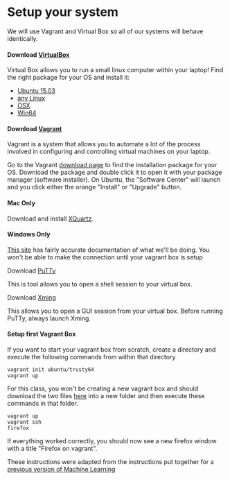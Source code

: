 # Setup your system

We will use Vagrant and Virtual Box so all of our systems will behave identically.

#### Download [VirtualBox](https://www.virtualbox.org/wiki/Downloads)

Virtual Box allows you to run a small linux computer within your laptop!  Find the right package for your OS and install it:

- [Ubuntu 15.03](http://download.virtualbox.org/virtualbox/5.0.14/virtualbox-5.0_5.0.14-105127~Ubuntu~wily_amd64.deb)
- [any Linux](https://www.virtualbox.org/wiki/Linux_Downloads)
- [OSX](http://download.virtualbox.org/virtualbox/5.0.14/VirtualBox-5.0.14-105127-OSX.dmg)
- [Win64](http://download.virtualbox.org/virtualbox/5.0.14/VirtualBox-5.0.14-105127-Win.exe)

#### Download [Vagrant](https://www.vagrantup.com/downloads.html)

Vagrant is a system that allows you to automate a lot of the process involved in configuring and controlling virtual machines on your laptop.

Go to the Vagrant [download page](https://www.vagrantup.com/downloads.html) to find the installation package for your OS. Download the package and double click it to open it with your package manager (software installer). On Ubuntu, the "Software Center" will launch and you click either the orange "Install" or "Upgrade" button.

#### Mac Only

Download and install [XQuartz](https://www.xquartz.org/).

#### Windows Only

[This site](https://wiki.utdallas.edu/wiki/display/FAQ/X11+Forwarding+using+Xming+and+PuTTY) has fairly accurate documentation of what we'll be doing.  You won't be able to make the connection until your vagrant box is setup

Download [PuTTy](http://www.putty.org/)

This is tool allows you to open a shell session to your virtual box.  

Download [Xming](https://sourceforge.net/projects/xming/)

This allows you to open a GUI session from your virtual box.  Before running PuTTy, always launch Xming.


#### Setup first Vagrant Box
If you want to start your vagrant box from scratch, create a directory and execute the following commands from within that directory
```
vagrant init ubuntu/trusty64
vagrant up
```

For this class, you won't be creating a new vagrant box and should download the two files [here](Config/Session%201) into a new folder and then execute these commands in that folder.

```
vagrant up
vagrant ssh
firefox
```

If everything worked correctly, you should now see a new firefox window with a title "Firefox on vagrant".

These instructions were adapted from the instructions put together for a [previous version of Machine Learning](https://github.com/hackoregon/hack-university-machine-learning/blob/master/docs/install.md)
